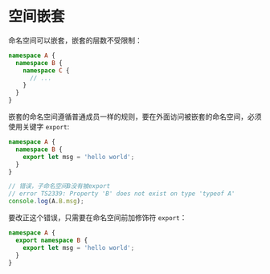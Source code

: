 # 空间嵌套

命名空间可以嵌套，嵌套的层数不受限制：

```typescript
namespace A {
  namespace B {
    namespace C {
      // ...
    }
  }
}
```

嵌套的命名空间遵循普通成员一样的规则，要在外面访问被嵌套的命名空间，必须使用关键字 `export`:

```typescript
namespace A {
  namespace B {
    export let msg = 'hello world';
  }
}

// 错误，子命名空间B没有被export
// error TS2339: Property 'B' does not exist on type 'typeof A'
console.log(A.B.msg);
```

要改正这个错误，只需要在命名空间前加修饰符 `export`：

```typescript
namespace A {
  export namespace B {
    export let msg = 'hello world';
  }
}
```
